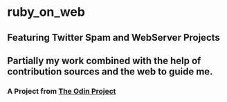 # ruby_on_web
## Featuring Twitter Spam and WebServer Projects
## Partially my work combined with the help of contribution sources and the web to guide me.
### A Project from [The Odin Project](http://www.theodinproject.com/ruby-programming/ruby-on-the-web)

